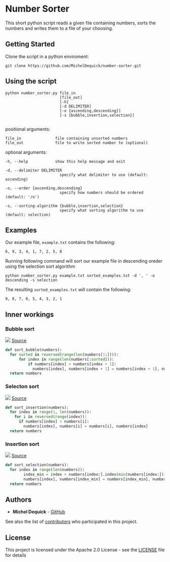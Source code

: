 # Number Sorter

This short python script reads a given file containing numbers, sorts the numbers and writes them to a file of your choosing.

## Getting Started
Clone the script in a python enviroment:
  ```
  git clone https://github.com/MichelDequick/number-sorter.git
  ```

## Using the script
```
python number_sorter.py file_in 
                        [file_out] 
                        [-h] 
                        [-d DELIMITER] 
                        [-o {ascending,descending}]
                        [-s {bubble,insertion,selection}]
                    
```


positional arguments:
```
file_in               file containing unsorted numbers
file_out              file to write sorted number to (optional)
```

optional arguments:
```
-h, --help            show this help message and exit

-d, --delimiter DELIMITER
                        specify what delimiter to use (default: ascending)

-o, --order {ascending,descending}
                        specify how numbers should be ordered (default: '/n')

-s, --sorting-algorithm {bubble,insertion,selection}
                        specify what sorting algorithm to use (default: selection)
```

## Examples
Our example file, `example.txt` contains the following:
```
6, 9, 3, 4, 1, 7, 2, 5, 8
```
Running following command will sort our example file in descending oreder using the selection sort algorithm
```
python number_sorter.py example.txt sorted_examples.txt -d ', ' -o descending -s selection
```
The resulting `sorted_examples.txt` will contain the following:
```
9, 8, 7, 6, 5, 4, 3, 2, 1
```




## Inner workings

### Bubble sort 
![](https://upload.wikimedia.org/wikipedia/commons/c/c8/Bubble-sort-example-300px.gif)
[Source](https://en.wikipedia.org/wiki/Bubble_sort)

```python
def sort_bubble(numbers):
  for sorted in reversed(range(len(numbers[1:]))):
      for index in range(len(numbers[:sorted])):
          if numbers[index] > numbers[index + 1]:
            numbers[index], numbers[index + 1] = numbers[index + 1], numbers[index]
  return numbers
```



### Selecton sort
![](https://upload.wikimedia.org/wikipedia/commons/9/94/Selection-Sort-Animation.gif)
[Source](https://en.wikipedia.org/wiki/Selection_sort)

```python
def sort_insertion(numbers):
  for index in range(1, len(numbers)):
    for i in reversed(range(index)):
      if numbers[index] < numbers[i]:
        numbers[index], numbers[i] = numbers[i], numbers[index]
  return numbers
```


### Insertion sort
![](https://upload.wikimedia.org/wikipedia/commons/0/0f/Insertion-sort-example-300px.gif)
[Source](https://en.wikipedia.org/wiki/Insertion_sort)

```python
def sort_selection(numbers):
  for index in range(len(numbers)):
        index_min = index + numbers[index:].index(min(numbers[index:]))
        numbers[index], numbers[index_min] = numbers[index_min], numbers[index]
  return numbers
```



## Authors

* **Michel Dequick** - [GitHub]([https://github.com/PurpleBooth](https://github.com/MichelDequick))

See also the list of [contributors](https://github.com/MichelDequick/number-sorter/contributors) who participated in this project.

## License

This project is licensed under the Apache 2.0 License - see the [LICENSE](LICENSE) file for details


